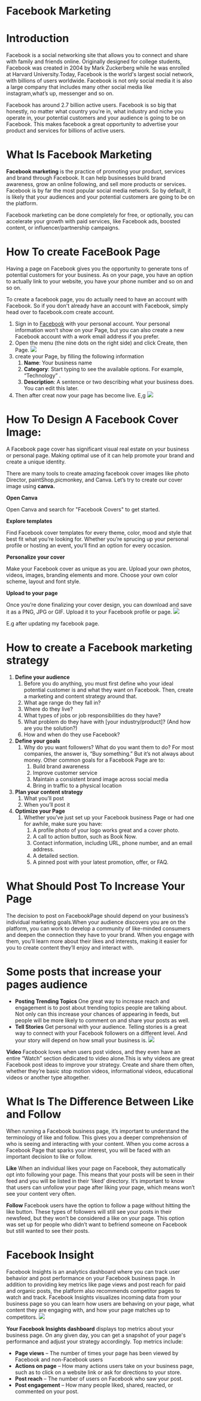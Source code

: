 ﻿#                                    **Facebook Marketing**

# **Introduction** 

Facebook is a social networking site that allows you to connect and share with family and friends online. Originally designed for college students, Facebook was created in 2004 by Mark Zuckerberg while he was enrolled at Harvard University.Today, Facebook is the world's largest social network, with billions of users worldwide. Facebook is not only social media it is also a large company that includes many other social media like instagram,what’s up, messenger and so on.

Facebook has around 2.7 billion active users. Facebook is so big that honestly, no matter what country you're in, what industry and niche you operate in, your potential customers and your audience is going to be on Facebook. This makes facebook a great opportunity to advertise your product and services for billions of active users.

# **What Is Facebook Marketing**

 **Facebook marketing** is the practice of promoting your product, services and brand through Facebook. It can help businesses build brand awareness, grow an online following, and sell more products or services. Facebook is by far the most popular social media network. So by default, it is  likely that your audiences and your potential customers are going to be on the platform.

Facebook marketing can be done  completely for free, or optionally, you can accelerate your growth with paid services, like Facebook ads, boosted content, or influencer/partnership campaigns.

# **How To create FaceBook Page**

Having a page on Facebook gives you the opportunity to generate tons of potential customers for your business. As on your page, you have an option to actually link to your website, you have your phone number and so on and so on.

To create a facebook page, you do actually need to have an account with Facebook. So if you don't already have an account with Facebook, simply head over to facebook.com create account.

1. Sign in to [Facebook](https://www.facebook.com/) with your personal account. Your personal information won’t show on your Page, but you can also create a new Facebook account with a work email address if you prefer.
2. Open the menu (the nine dots on the right side) and click Create, then Page.
![](images/facebookmarketing/facebook-marketing-1.jpg)
3. create your Page, by filling the following information 
   1. **Name**: Your business name
   1. **Category**: Start typing to see the available options. For example, “Technology” .
   1. **Description**: A sentence or two describing what your business does. You can edit this later.
4. Then after creat now your page has become live. E,g 
![](images/facebookmarketing/pic2.png)
# **How To Design A Facebook Cover Image:**

A Facebook page cover has significant visual real estate on your business or personal page. Making optimal use of it can help promote your brand and create a unique identity.

There are many tools to create amazing facebook cover images like photo Director, paintShop,picmonkey, and Canva. Let’s try to create our cover image using **canva.**

**Open Canva**

   Open Canva and search for "Facebook Covers" to get started.

**Explore templates**

 Find Facebook cover templates for every theme, color, mood and style that best fit what you’re looking for. Whether you’re sprucing up your personal profile or hosting an event, you’ll find an option for every occasion.

**Personalize your cover**

 Make your Facebook cover as unique as you are. Upload your own photos, videos, images, branding elements and more. Choose your own color scheme, layout and font style.

**Upload to your page**

   Once you’re done finalizing your cover design, you can download and save it as a PNG, JPG or GIF. Upload it to your Facebook profile or page.
   ![](images/facebookmarketing/cover.png)

   E.g  after updating my facebook page.

# **How to create a Facebook marketing strategy**

1. **Define your audience**
   1. Before you do anything, you must first define who your ideal potential customer is and what they want on Facebook. Then, create a marketing and content strategy around that.
   1. What  age range do they fall in?
   1. Where do they live?
   1. What types of jobs or job responsibilities do they have?
   1. What problem do they have with [your industry/product]? (And how are you the solution?)
   1. How and when do they use Facebook?
2. **Define your goals**
   1. Why do you want followers? What do you want them to do? For most companies, the answer is, “Buy something.” But it’s not always about money. Other common goals for a Facebook Page are to:
      1. Build brand awareness
      1. Improve customer service
      1. Maintain a consistent brand image across social media
      1. Bring in traffic to a physical location
3. **Plan your content strategy**
   1. What you’ll post
   1. When you’ll post it
4. **Optimize your Page**
   1. Whether you’ve just set up your Facebook business Page or had one for awhile, make sure you have:
      1. A profile photo of your logo works great and a cover photo.
      1. A call to action button, such as Book Now.
      1. Contact information, including URL, phone number, and an email address.
      1. A detailed section.
      1. A pinned post with your latest promotion, offer, or FAQ.


# **What Should Post To Increase Your Page**

The decision to post on FacebookPage should depend on your business’s individual marketing goals.When your audience discovers you are  on the platform, you can work to develop a community of like-minded consumers and deepen the connection they have to your brand. When you engage with them, you’ll learn more about their likes and interests, making it easier for you to create content they’ll enjoy and interact with.

#  **Some  posts that increase your pages audience**

  - **Posting  Trending Topics** One great way to increase reach and engagement is to post about trending topics people are talking about. Not only can this increase your chances of appearing in feeds, but people will be more likely to comment on and share your posts as well.
  - **Tell Stories** Get personal with your audience. Telling stories is a great way to connect with your Facebook followers on a different level. And your story will depend on how small your business is.
  ![](images/facebookmarketing/facebookmarketing.jpg)


**Video**  Facebook loves when users post videos, and they even have an entire “Watch” section dedicated to video alone.This is why videos are great Facebook post ideas to improve your strategy. Create and share them often, whether they’re basic stop motion videos, informational videos, educational videos or another type altogether.

# **What Is The Difference Between Like and Follow**

When running a Facebook business page, it’s important to understand the terminology of like and follow. This gives you a deeper comprehension of who is seeing and interacting with your content. When you come across a Facebook Page that sparks your interest, you will be faced with an important decision to like or follow.

**Like** When an individual likes your page on Facebook, they automatically opt into following your page. This means that your posts will be seen in their feed and you will be listed in their ‘liked’ directory. It’s important to know that users can unfollow your page after liking your page, which means won’t see your content very often.

**Follow** Facebook users have the option to follow a page without hitting the like button. These types of followers will still see your posts in their newsfeed, but they won’t be considered a like on your page. This option was set up for people who didn’t want to befriend someone on Facebook but still wanted to see their posts.

# **Facebook Insight**

Facebook Insights is an analytics dashboard where you can track user behavior and post performance on your Facebook business page. In addition to providing key metrics like page views and post reach for paid and organic posts, the platform also recommends competitor pages to watch and track. Facebook Insights visualizes incoming data from your business page so you can learn how users are behaving on your page, what content they are engaging with, and how your page matches up to competitors.
![](images/facebookmarketing/facebook%20insight1.png)


**Your Facebook Insights dashboard** displays top metrics about your business page. On any given day, you can get a snapshot of your page's performance and adjust your strategy accordingly. Top metrics include:

- **Page views** – The number of times your page has been viewed by Facebook and non-Facebook users
- **Actions on page** – How many actions users take on your business page, such as to click on a website link or ask for directions to your store.
- **Post reach** – The number of users on Facebook who saw your post.
- **Post engagement** – How many people liked, shared, reacted, or commented on your post.

